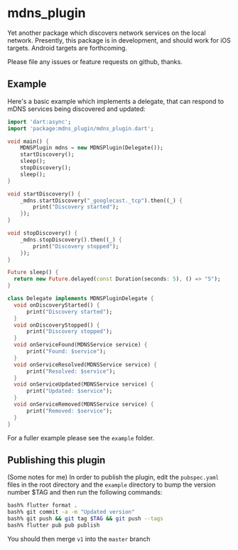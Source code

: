 # mdns_plugin

Yet another package which discovers network services on the local
network. Presently, this package is in development, and should
work for iOS targets. Android targets are forthcoming.

Please file any issues or feature requests on github, thanks.

## Example

Here's a basic example which implements a delegate, that can respond to
mDNS services being discovered and updated:

```dart
import 'dart:async';
import 'package:mdns_plugin/mdns_plugin.dart';

void main() {
    MDNSPlugin mdns = new MDNSPlugin(Delegate());
    startDiscovery();
    sleep();
    stopDiscovery();
    sleep();
}

void startDiscovery() {      
    _mdns.startDiscovery("_googlecast._tcp").then((_) {
        print("Discovery started");
    });
}

void stopDiscovery() {      
    _mdns.stopDiscovery().then((_) {
        print("Discovery stopped");
    });
}

Future sleep() {
  return new Future.delayed(const Duration(seconds: 5), () => "5");
}

class Delegate implements MDNSPluginDelegate {
  void onDiscoveryStarted() {
      print("Discovery started");
  }
  void onDiscoveryStopped() {
      print("Discovery stopped");
  }
  void onServiceFound(MDNSService service) {
      print("Found: $service");
  }
  void onServiceResolved(MDNSService service) {
      print("Resolved: $service");
  }
  void onServiceUpdated(MDNSService service) {
      print("Updated: $service");
  }
  void onServiceRemoved(MDNSService service) {
      print("Removed: $service");
  }
}
```

For a fuller example please see the `example` folder.

## Publishing this plugin

(Some notes for me) In order to publish the plugin, edit 
the `pubspec.yaml` files in the root directory and 
the `example` directory to bump the version number $TAG 
and then run the following commands:

```bash
bash% flutter format .
bash% git commit -a -m "Updated version"
bash% git push && git tag $TAG && git push --tags
bash% flutter pub pub publish
```

You should then merge `v1` into the `master` branch

